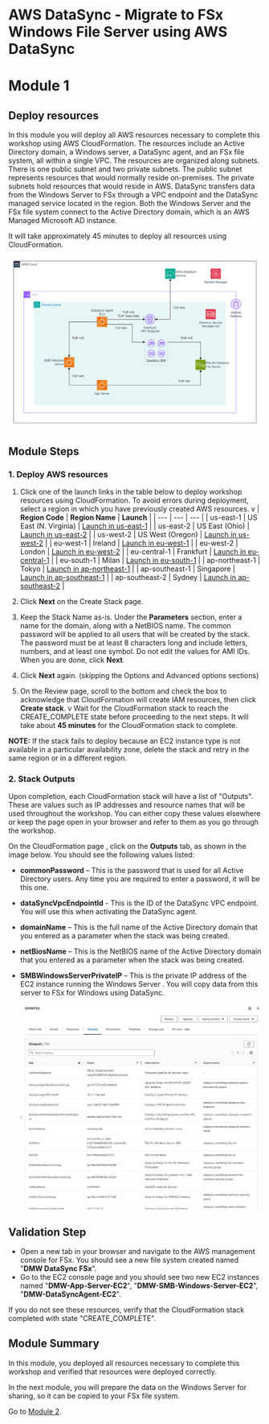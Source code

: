 # **AWS DataSync** - Migrate to FSx Windows File Server using AWS DataSync

# Module 1
## Deploy resources

In this module you will deploy all AWS resources necessary to complete this workshop using AWS CloudFormation.  The resources include an Active Directory domain, a Windows server, a DataSync agent, and an FSx file system, all within a single VPC.  The resources are organized along subnets.  There is one public subnet and two private subnets. The public subnet represents resources that would normally reside on-premises.  The private subnets hold resources that would reside in AWS.  DataSync transfers data from the Windows Server to FSx through a VPC endpoint and the DataSync managed service located in the region.  Both the Windows Server and the FSx file system connect to the Active Directory domain, which is an AWS Managed Microsoft AD instance.

It will take approximately 45 minutes to deploy all resources using CloudFormation.

![](../images/full-arch-v2.png)

## Module Steps

### 1. Deploy AWS resources

1. Click one of the launch links in the table below to deploy workshop resources using CloudFormation.  To avoid errors during deployment, select a region in which you have previously created AWS resources.
v
  | **Region Code** | **Region Name** | **Launch** |
  | --- | --- | --- |
  | us-east-1 | US East (N. Virginia) | [Launch in us-east-1](https://console.aws.amazon.com/cloudformation/home?region=us-east-1#/stacks/new?stackName=DMWFSX&amp;templateURL=https://workshop-cfn-samples.s3.us-west-1.amazonaws.com/datasync-fsx-migration/10-datasync-fsx-windows-migration.yml) |
  | us-east-2 | US East (Ohio) | [Launch in us-east-2](https://console.aws.amazon.com/cloudformation/home?region=us-east-2#/stacks/new?stackName=DMWFSX&amp;templateURL=https://workshop-cfn-samples.s3.us-west-1.amazonaws.com/datasync-fsx-migration/10-datasync-fsx-windows-migration.yml) |
  | us-west-2 | US West (Oregon) | [Launch in us-west-2](https://console.aws.amazon.com/cloudformation/home?region=us-west-2#/stacks/new?stackName=DMWFSX&amp;templateURL=https://workshop-cfn-samples.s3.us-west-1.amazonaws.com/datasync-fsx-migration/10-datasync-fsx-windows-migration.yml) |
  | eu-west-1 | Ireland | [Launch in eu-west-1](https://console.aws.amazon.com/cloudformation/home?region=eu-west-1#/stacks/new?stackName=DMWFSX&amp;templateURL=https://workshop-cfn-samples.s3.us-west-1.amazonaws.com/datasync-fsx-migration/10-datasync-fsx-windows-migration.yml) |
  | eu-west-2 | London | [Launch in eu-west-2](https://console.aws.amazon.com/cloudformation/home?region=eu-west-2#/stacks/new?stackName=DMWFSX&amp;templateURL=https://workshop-cfn-samples.s3.us-west-1.amazonaws.com/datasync-fsx-migration/10-datasync-fsx-windows-migration.yml) |
  | eu-central-1 | Frankfurt | [Launch in eu-central-1](https://console.aws.amazon.com/cloudformation/home?region=eu-central-1#/stacks/new?stackName=DMWFSX&amp;templateURL=https://workshop-cfn-samples.s3.us-west-1.amazonaws.com/datasync-fsx-migration/10-datasync-fsx-windows-migration.yml) |
  | eu-south-1 | Milan | [Launch in eu-south-1](https://console.aws.amazon.com/cloudformation/home?region=eu-south-1#/stacks/new?stackName=DMWFSX&amp;templateURL=https://workshop-cfn-samples.s3.us-west-1.amazonaws.com/datasync-fsx-migration/10-datasync-fsx-windows-migration.yml) |
  | ap-northeast-1 | Tokyo | [Launch in ap-northeast-1](https://console.aws.amazon.com/cloudformation/home?region=ap-northeast-1#/stacks/new?stackName=DMWFSX&amp;templateURL=https://workshop-cfn-samples.s3.us-west-1.amazonaws.com/datasync-fsx-migration/10-datasync-fsx-windows-migration.yml) |
  | ap-southeast-1 | Singapore | [Launch in ap-southeast-1](https://console.aws.amazon.com/cloudformation/home?region=ap-southeast-1#/stacks/new?stackName=DMWFSX&amp;templateURL=https://workshop-cfn-samples.s3.us-west-1.amazonaws.com/datasync-fsx-migration/10-datasync-fsx-windows-migration.yml) |
  | ap-southeast-2 | Sydney | [Launch in ap-southeast-2](https://console.aws.amazon.com/cloudformation/home?region=ap-southeast-2#/stacks/new?stackName=DMWFSX&amp;templateURL=https://workshop-cfn-samples.s3.us-west-1.amazonaws.com/datasync-fsx-migration/10-datasync-fsx-windows-migration.yml) |

2. Click **Next** on the Create Stack page.
3. Keep the Stack Name as-is. Under the **Parameters** section, enter a name for the domain, along with a NetBIOS name.  The common password will be applied to all users that will be created by the stack.  The password must be at least 8 characters long and include letters, numbers, and at least one symbol.  Do not edit the values for AMI IDs.  When you are done, click **Next**.
4. Click **Next** again. (skipping the Options and Advanced options sections)
5. On the Review page, scroll to the bottom and check the box to acknowledge that CloudFormation will create IAM resources, then click  **Create stack**.
v
Wait for the CloudFormation stack to reach the CREATE\_COMPLETE state before proceeding to the next steps.  It will take about **45 minutes** for the CloudFormation stack to complete.

**NOTE:** If the stack fails to deploy because an EC2 instance type is not available in a particular availability zone, delete the stack and retry in the same region or in a different region.

### 2. Stack Outputs

Upon completion, each CloudFormation stack will have a list of &quot;Outputs&quot;.  These are values such as IP addresses and resource names that will be used throughout the workshop.  You can either copy these values elsewhere or keep the page open in your browser and refer to them as you go through the workshop.

On the CloudFormation page , click on the **Outputs** tab, as shown in the image below.  You should see the following values listed:

- **commonPassword** – This is the password that is used for all Active Directory users.  Any time you are required to enter a password, it will be this one.
- **dataSyncVpcEndpointId** - This is the ID of the DataSync VPC endpoint.  You will use this when activating the DataSync agent.
- **domainName** – This is the full name of the Active Directory domain that you entered as a parameter when the stack was being created.
- **netBiosName** – This is the NetBIOS name of the Active Directory domain that you entered as a parameter when the stack was being created.
- **SMBWindowsServerPrivateIP** – This is the private IP address of the EC2 instance running the Windows Server .  You will copy data from this server to FSx for Windows using DataSync.

    ![](../images/mod1-cfout.jpg)

## Validation Step

- Open a new tab in your browser and navigate to the AWS management console for FSx.  You should see a new file system created named "**DMW DataSync FSx**".  
- Go to the EC2 console page and you should see two new EC2 instances named "**DMW-App-Server-EC2**", "**DMW-SMB-Windows-Server-EC2**", "**DMW-DataSyncAgent-EC2**".

If you do not see these resources, verify that the CloudFormation stack completed with state "CREATE_COMPLETE".

## Module Summary

In this module, you deployed all resources necessary to complete this workshop and verified that resources were deployed correctly.

In the next module, you will prepare the data on the Windows Server for sharing, so it can be copied to your FSx file system.

Go to [Module 2](../module2).
